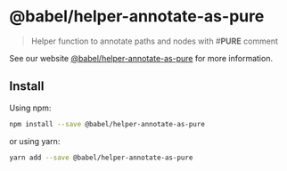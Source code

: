 # @babel/helper-annotate-as-pure

> Helper function to annotate paths and nodes with #__PURE__ comment

See our website [@babel/helper-annotate-as-pure](https://new.babeljs.io/docs/en/next/babel-helper-annotate-as-pure.html) for more information.

## Install

Using npm:

```sh
npm install --save @babel/helper-annotate-as-pure
```

or using yarn:

```sh
yarn add --save @babel/helper-annotate-as-pure
```
